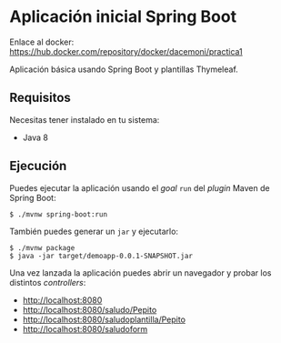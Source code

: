 # Aplicación inicial Spring Boot

Enlace al docker: https://hub.docker.com/repository/docker/dacemoni/practica1

Aplicación básica usando Spring Boot y plantillas Thymeleaf.

## Requisitos

Necesitas tener instalado en tu sistema:

- Java 8

## Ejecución

Puedes ejecutar la aplicación usando el _goal_ `run` del _plugin_ Maven 
de Spring Boot:

```
$ ./mvnw spring-boot:run 
```   

También puedes generar un `jar` y ejecutarlo:

```
$ ./mvnw package
$ java -jar target/demoapp-0.0.1-SNAPSHOT.jar 
```

Una vez lanzada la aplicación puedes abrir un navegador y probar los distintos _controllers_:

- [http://localhost:8080](http://localhost:8080)
- [http://localhost:8080/saludo/Pepito](http://localhost:8080/saludo/Pepito)
- [http://localhost:8080/saludoplantilla/Pepito](http://localhost:8080/saludoplantilla/Pepito)
- [http://localhost:8080/saludoform](http://localhost:8080/saludoform)

